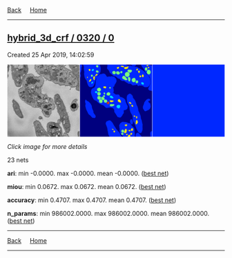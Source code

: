 
[Back](..)&nbsp;&nbsp;&nbsp;&nbsp;&nbsp;[Home](https://leapmanlab.github.io/snapshots)

---

<div class="summary"><a href="0"><h2>hybrid_3d_crf / 0320 / 0</h2></a><p>Created 25 Apr 2019, 14:02:59
</p><a href="0"><img src="0/17/media/summary.png" align="center"></a><p><i>Click image for more details</i>
</p></div>

23 nets

**ari**: min -0.0000. max -0.0000. mean -0.0000.  ([best net](0/21))

**miou**: min 0.0672. max 0.0672. mean 0.0672.  ([best net](0/17))

**accuracy**: min 0.4707. max 0.4707. mean 0.4707.  ([best net](0/21))

**n_params**: min 986002.0000. max 986002.0000. mean 986002.0000.  ([best net](0/21))

---

[Back](..)&nbsp;&nbsp;&nbsp;&nbsp;&nbsp;[Home](https://leapmanlab.github.io/snapshots)

---